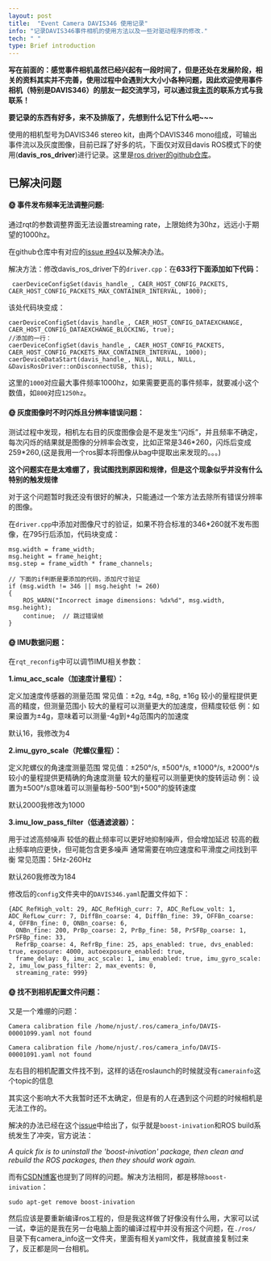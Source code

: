 ```yaml
---
layout: post
title:  "Event Camera DAVIS346 使用记录"
info: "记录DAVIS346事件相机的使用方法以及一些对驱动程序的修改."
tech: " "
type: Brief introduction 
---
```


**写在前面的：感觉事件相机虽然已经兴起有一段时间了，但是还处在发展阶段，相关的资料其实并不完善，使用过程中会遇到大大小小各种问题，因此欢迎使用事件相机（特别是DAVIS346）的朋友一起交流学习，可以通过我[主页](effun.xyz)的联系方式与我联系！**

**要记录的东西有好多，来不及排版了，先想到什么记下什么吧~~~**


使用的相机型号为DAVIS346 stereo kit，由两个DAVIS346 mono组成，可输出事件流以及灰度图像，目前已踩了好多的坑，下面仅对双目davis ROS模式下的使用(**davis_ros_driver**)进行记录。这里是[ros driver的github仓库](https://github.com/uzh-rpg/rpg_dvs_ros)。

## 已解决问题

#### &#127774; 事件发布频率无法调整问题: 

通过rqt的参数调整界面无法设置streaming rate，上限始终为30hz，远远小于期望的1000hz。

在github仓库中有对应的[issue #94](https://github.com/uzh-rpg/rpg_dvs_ros/issues/94)以及解决办法。

解决方法：修改davis_ros_driver下的`driver.cpp`：在**633行下面添加如下代码：**

```
 caerDeviceConfigSet(davis_handle_, CAER_HOST_CONFIG_PACKETS, CAER_HOST_CONFIG_PACKETS_MAX_CONTAINER_INTERVAL, 1000);
```

该处代码块变成：

```
caerDeviceConfigSet(davis_handle_, CAER_HOST_CONFIG_DATAEXCHANGE, CAER_HOST_CONFIG_DATAEXCHANGE_BLOCKING, true);
//添加的一行：
caerDeviceConfigSet(davis_handle_, CAER_HOST_CONFIG_PACKETS, CAER_HOST_CONFIG_PACKETS_MAX_CONTAINER_INTERVAL, 1000);
caerDeviceDataStart(davis_handle_, NULL, NULL, NULL, &DavisRosDriver::onDisconnectUSB, this);
```

这里的`1000`对应最大事件频率1000hz，如果需要更高的事件频率，就要减小这个数值，如`800`对应`1250hz`。

#### &#127774; 灰度图像时不时闪烁且分辨率错误问题：

测试过程中发现，相机左右目的灰度图像会是不是发生“闪烁”，并且频率不确定，每次闪烁的结果就是图像的分辨率会改变，比如正常是346\*260，闪烁后变成259\*260,(这是我用一个ros脚本将图像从bag中提取出来发现的。。。)

**这个问题实在是太难绷了，我试图找到原因和规律，但是这个现象似乎并没有什么特别的触发规律**

对于这个问题暂时我还没有很好的解决，只能通过一个笨方法去除所有错误分辨率的图像。

在`driver.cpp`中添加对图像尺寸的验证，如果不符合标准的346\*260就不发布图像，在795行后添加，代码块变成：

```
msg.width = frame_width;
msg.height = frame_height;
msg.step = frame_width * frame_channels;

// 下面的if判断是要添加的代码，添加尺寸验证
if (msg.width != 346 || msg.height != 260)
{
	ROS_WARN("Incorrect image dimensions: %dx%d", msg.width, msg.height);
	continue;  // 跳过错误帧
}
```

#### &#127774; IMU数据问题：

在`rqt_reconfig`中可以调节IMU相关参数：

**1.imu_acc_scale（加速度计量程）：**

定义加速度传感器的测量范围
常见值：±2g, ±4g, ±8g, ±16g
较小的量程提供更高的精度，但测量范围小
较大的量程可以测量更大的加速度，但精度较低
例：如果设置为±4g，意味着可以测量-4g到+4g范围内的加速度

默认16，我修改为4

**2.imu_gyro_scale（陀螺仪量程）：**

定义陀螺仪的角速度测量范围
常见值：±250°/s, ±500°/s, ±1000°/s, ±2000°/s
较小的量程提供更精确的角速度测量
较大的量程可以测量更快的旋转运动
例：设置为±500°/s意味着可以测量每秒-500°到+500°的旋转速度

默认2000我修改为1000

**3.imu_low_pass_filter（低通滤波器）：**

用于过滤高频噪声
较低的截止频率可以更好地抑制噪声，但会增加延迟
较高的截止频率响应更快，但可能包含更多噪声
通常需要在响应速度和平滑度之间找到平衡
常见范围：5Hz-260Hz

默认260我修改为184

修改后的`config`文件夹中的`DAVIS346.yaml`配置文件如下：

```
{ADC_RefHigh_volt: 29, ADC_RefHigh_curr: 7, ADC_RefLow_volt: 1, ADC_RefLow_curr: 7, DiffBn_coarse: 4, DiffBn_fine: 39, OFFBn_coarse: 4, OFFBn_fine: 0, ONBn_coarse: 6,
  ONBn_fine: 200, PrBp_coarse: 2, PrBp_fine: 58, PrSFBp_coarse: 1, PrSFBp_fine: 33,
  RefrBp_coarse: 4, RefrBp_fine: 25, aps_enabled: true, dvs_enabled: true, exposure: 4000, autoexposure_enabled: true,
  frame_delay: 0, imu_acc_scale: 1, imu_enabled: true, imu_gyro_scale: 2, imu_low_pass_filter: 2, max_events: 0,
  streaming_rate: 999}

```

#### &#127774; 找不到相机配置文件问题：

又是一个难绷的问题：

```
Camera calibration file /home/njust/.ros/camera_info/DAVIS-00001099.yaml not found

Camera calibration file /home/njust/.ros/camera_info/DAVIS-00001091.yaml not found
```

左右目的相机配置文件找不到，这样的话在roslaunch的时候就没有`camerainfo`这个topic的信息

其实这个影响大不大我暂时还不太确定，但是有的人在遇到这个问题的时候相机是无法工作的。

解决的办法已经在这个[issue](https://giters.com/uzh-rpg/rpg_dvs_ros/issues/117)中给出了，似乎就是`boost-inivation`和ROS build系统发生了冲突，官方说法：

*A quick fix is to uninstall the 'boost-inivation' package, then clean and rebuild the ROS packages, then they should work again.*

而有[CSDN博客](https://blog.csdn.net/gwplovekimi/article/details/120458248?spm=1001.2014.3001.5502)也提到了同样的问题。解决方法相同，都是移除`boost-inivation`：

```
sudo apt-get remove boost-inivation
```

然后应该是要重新编译ros工程的，但是我这样做了好像没有什么用，大家可以试一试，幸运的是我在另一台电脑上面的编译过程中并没有报这个问题，在`./ros/`目录下有camera_info这一文件夹，里面有相关yaml文件，我就直接复制过来了，反正都是同一台相机。


